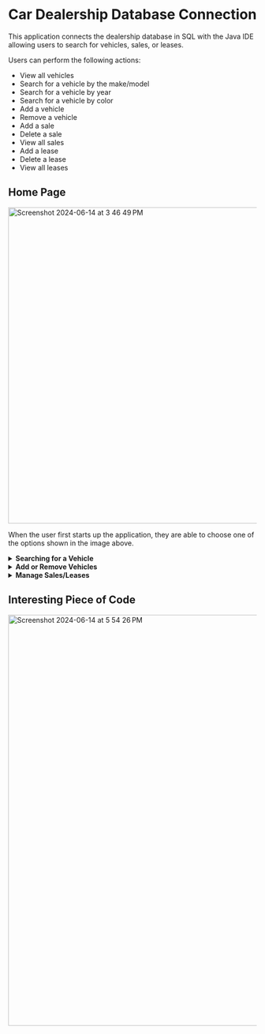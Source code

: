 # Car Dealership Database Connection

This application connects the dealership database in SQL with the Java IDE allowing users to search for vehicles, sales, or leases. 

Users can perform the following actions:
  - View all vehicles
  - Search for a vehicle by the make/model
  - Search for a vehicle by year
  - Search for a vehicle by color
  - Add a vehicle
  - Remove a vehicle
  - Add a sale
  - Delete a sale
  - View all sales
  - Add a lease
  - Delete a lease
  - View all leases


## Home Page
<img width="641" alt="Screenshot 2024-06-14 at 3 46 49 PM" src="https://github.com/hibbaafzal/WorkshopEight_CarDealershipDatabaseConnect/assets/166542360/c6dddc0b-9476-4fbf-a73b-3609ca61ffa2">

When the user first starts up the application, they are able to choose one of the options shown in the image above. 

<details> 
  
  **<summary> Searching for a Vehicle </summary>**
  
  ### All Vehicles

  <img width="907" alt="Screenshot 2024-06-14 at 3 50 27 PM" src="https://github.com/hibbaafzal/WorkshopEight_CarDealershipDatabaseConnect/assets/166542360/30152fba-c8c0-4325-abbd-ac811724ac78">

### Search by Make/Model
<img width="638" alt="Screenshot 2024-06-14 at 3 53 21 PM" src="https://github.com/hibbaafzal/WorkshopEight_CarDealershipDatabaseConnect/assets/166542360/85c0791a-017b-4978-bca3-1472c6d315c7">

### Search by Year
<img width="824" alt="Screenshot 2024-06-14 at 4 36 10 PM" src="https://github.com/hibbaafzal/WorkshopEight_CarDealershipDatabaseConnect/assets/166542360/05789101-5335-4d67-8cfd-b4620760ed31">

### Search by Color
<img width="932" alt="Screenshot 2024-06-14 at 4 48 38 PM" src="https://github.com/hibbaafzal/WorkshopEight_CarDealershipDatabaseConnect/assets/166542360/e26c81a3-a844-4956-8de7-f8f2b0931ecc">


  
</details>



<details>
  
 **<summary> Add or Remove Vehicles </summary>**

 ### Adding a vehicle
 
<img width="797" alt="Screenshot 2024-06-14 at 4 50 59 PM" src="https://github.com/hibbaafzal/WorkshopEight_CarDealershipDatabaseConnect/assets/166542360/e8be3d0d-089b-4cbb-9b42-7eb10d395bc5">

The added vehicle then is added to the database, as shown below.


<img width="444" alt="Screenshot 2024-06-14 at 4 51 55 PM" src="https://github.com/hibbaafzal/WorkshopEight_CarDealershipDatabaseConnect/assets/166542360/652f1105-2b97-4cbb-8f76-e5e5bf322572">

### Removing a Vehicle
<img width="791" alt="Screenshot 2024-06-14 at 4 52 24 PM" src="https://github.com/hibbaafzal/WorkshopEight_CarDealershipDatabaseConnect/assets/166542360/db61289e-4cd8-4a15-8a2e-8ad59a6cce50">


The vehicle is then removed from the database as shown below.

<img width="773" alt="Screenshot 2024-06-14 at 4 53 24 PM" src="https://github.com/hibbaafzal/WorkshopEight_CarDealershipDatabaseConnect/assets/166542360/69303859-0202-447d-bdcf-9221e9df2b8c">

If we run the query to search for a vehicle that has been removed, it will not show up. 
<img width="818" alt="Screenshot 2024-06-14 at 4 54 22 PM" src="https://github.com/hibbaafzal/WorkshopEight_CarDealershipDatabaseConnect/assets/166542360/7a7881a9-0d1c-443d-bdb3-684a3a82b1db">


</details>




<details>
  
 **<summary> Manage Sales/Leases </summary>**

### Adding a Sale
<img width="602" alt="Screenshot 2024-06-14 at 4 55 41 PM" src="https://github.com/hibbaafzal/WorkshopEight_CarDealershipDatabaseConnect/assets/166542360/bf006403-e775-41b5-82b3-695f966d0568">


### Deleting a Sale
<img width="766" alt="Screenshot 2024-06-14 at 5 23 14 PM" src="https://github.com/hibbaafzal/WorkshopEight_CarDealershipDatabaseConnect/assets/166542360/e632d0b2-4af3-4fc0-be62-95ec4b452e84">


When the query is ran, the deleted sale is no longer in the database. 

<img width="587" alt="Screenshot 2024-06-14 at 5 40 49 PM" src="https://github.com/hibbaafzal/WorkshopEight_CarDealershipDatabaseConnect/assets/166542360/3947c01a-2717-4eb5-be5e-74e18977c488">


### View all Sales

<img width="803" alt="Screenshot 2024-06-14 at 5 03 22 PM" src="https://github.com/hibbaafzal/WorkshopEight_CarDealershipDatabaseConnect/assets/166542360/8385b1b6-c716-45a8-a0cb-b9cba000660f">


### Add a Lease
<img width="595" alt="Screenshot 2024-06-14 at 5 11 42 PM" src="https://github.com/hibbaafzal/WorkshopEight_CarDealershipDatabaseConnect/assets/166542360/aabd0e17-f431-4ae5-8f27-ad7d62bc322c">


### Delete a Lease
<img width="635" alt="Screenshot 2024-06-14 at 5 12 34 PM" src="https://github.com/hibbaafzal/WorkshopEight_CarDealershipDatabaseConnect/assets/166542360/ec4527e9-76bd-41f9-83d2-f7573548d184">

If we run the query, to search for the deleted lease, it will not be found as shown below. 

<img width="834" alt="Screenshot 2024-06-14 at 5 13 05 PM" src="https://github.com/hibbaafzal/WorkshopEight_CarDealershipDatabaseConnect/assets/166542360/74025839-ea0c-4ac2-8c94-110ffede5c3a">

### View all Leases
<img width="1114" alt="Screenshot 2024-06-14 at 5 07 48 PM" src="https://github.com/hibbaafzal/WorkshopEight_CarDealershipDatabaseConnect/assets/166542360/eb55d81f-b957-4387-89b3-8512d434df02">


</details>


## Interesting Piece of Code

<img width="833" alt="Screenshot 2024-06-14 at 5 54 26 PM" src="https://github.com/hibbaafzal/WorkshopEight_CarDealershipDatabaseConnect/assets/166542360/9cf9d268-e903-4374-b609-bbe06a73729f">

 
